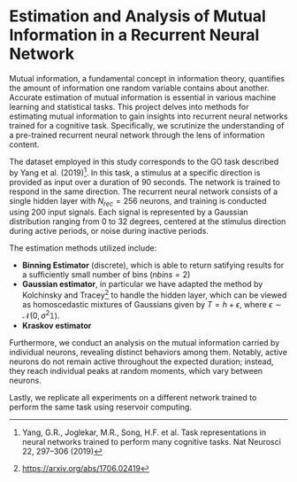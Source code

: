 # Estimation and Analysis of Mutual Information in a Recurrent Neural Network

Mutual information, a fundamental concept in information theory, quantifies the amount of information one random variable contains about another. Accurate estimation of mutual information is essential in various machine learning and statistical tasks. This project delves into methods for estimating mutual information to gain insights into recurrent neural networks trained for a cognitive task. Specifically, we scrutinize the understanding of a pre-trained recurrent neural network through the lens of information content.

The dataset employed in this study corresponds to the GO task described by Yang et al. (2019)[^1]. In this task, a stimulus at a specific direction is provided as input over a duration of 90 seconds. The network is trained to respond in the same direction. The recurrent neural network consists of a single hidden layer with $N_{rec} = 256$ neurons, and training is conducted using 200 input signals. Each signal is represented by a Gaussian distribution ranging from 0 to 32 degrees, centered at the stimulus direction during active periods, or noise during inactive periods.

The estimation methods utilized include:

* **Binning Estimator** (discrete), which is able to return satifying results for a sufficiently small number of bins ($nbins = 2$)
* **Gaussian estimator**, in particular we have adapted the method by Kolchinsky and Tracey[^2] to handle the hidden layer, which can be viewed as homoscedastic mixtures of Gaussians given by $T = h + \epsilon$, where $\epsilon \sim \mathcal{N}(0,\sigma^2 \mathbb{1})$.
* **Kraskov estimator**

Furthermore, we conduct an analysis on the mutual information carried by individual neurons, revealing distinct behaviors among them. Notably, active neurons do not remain active throughout the expected duration; instead, they reach individual peaks at random moments, which vary between neurons.

Lastly, we replicate all experiments on a different network trained to perform the same task using reservoir computing.

[^1]: Yang, G.R., Joglekar, M.R., Song, H.F. et al. Task representations in neural networks trained to perform many cognitive tasks. Nat Neurosci 22, 297–306 (2019)
[^2]: https://arxiv.org/abs/1706.02419
